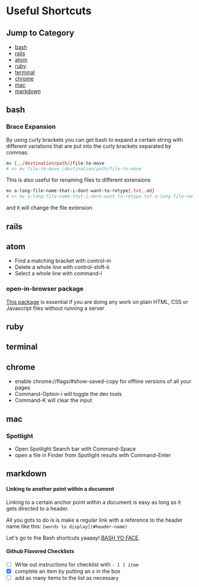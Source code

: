 # Useful Shortcuts


## Jump to Category

- [bash](#bash)
- [rails](#rails)
- [atom](#atom)
- [ruby](#ruby)
- [terminal](#terminal)
- [chrome](#chrome)
- [mac](#mac)
- [markdown](#markdown)



## bash

### Brace Expansion

By using curly brackets you can get bash to expand a certain string with different variations that are put into the curly brackets separated by commas:

```bash
mv {,./destination/path/}file-to-move
# => mv file-to-move /destination/path/file-to-move
```
This is also useful for renaming files to different extensions

```bash
mv a-long-file-name-that-i-dont-want-to-retype{.txt,.md}
# => mv a-long-file-name-that-i-dont-want-to-retype.txt a-long-file-name-that-i-dont-want-to-retype.md
```

and it will change the file extension

###

## rails
## atom

- Find a matching bracket with control-m
- Delete a whole line with control-shift-k
- Select a whole line with command-l

### open-in-browser package

[This package](https://atom.io/packages/open-in-browser) is essential if you are doing any work on plain HTML, CSS or Javascript files without running a server


## ruby
## terminal
## chrome

- enable chrome://flags/#show-saved-copy for offline versions of all your pages
- Command-Option-i will toggle the dev tools
- Command-K will clear the input

## mac

### Spotlight

- Open Spotlight Search bar with Command-Space
- open a file in Finder from Spotlight results with Command-Enter

## markdown

#### Linking to another point within a document

Linking to a certain anchor point within a document is easy as long as it gets directed to a header.

All you gots to do is is make a regular link with a reference to the header name like this: `[words to display](#header-name)`

Let's go to the Bash shortcuts yaaaay! [BASH YO FACE](#bash).

#### Github Flavored Checklists

- [ ] Write out instructions for checklist with `- [ ] item`
- [x] complete an item by putting an x in the box
- [ ] add as many items to the list as necessary
